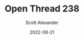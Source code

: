 ---
layout: podcast
title: "Open Thread 238"
author: Scott Alexander
description: https://astralcodexten.substack.com/p/open-thread-238
date: 2022-08-21
length: 191523
duration: 48
guid: open-thread-238
---